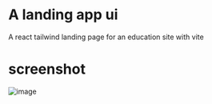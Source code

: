 # A landing app ui 

A react tailwind landing page for an education site with vite

# screenshot

![image](https://user-images.githubusercontent.com/41730664/221402689-aef131f7-fe73-442d-89c9-73050db4dd19.png)

